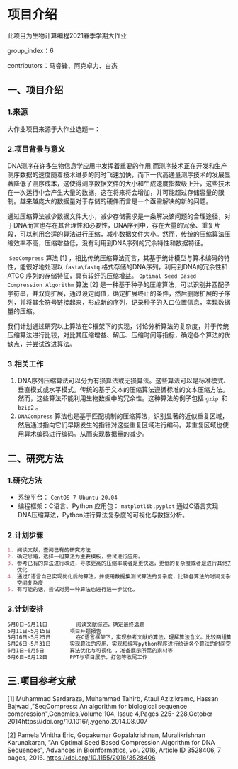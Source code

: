 # 项目介绍

此项目为生物计算编程2021春季学期大作业

group_index：6

contributors：马睿锋、阿克卓力、白杰

## 一、项目介绍

### 1.来源

大作业项目来源于大作业选题一：

### 2.项目背景与意义

​		DNA测序在许多生物信息学应用中发挥着重要的作用,而测序技术正在开发和生产测序数据的速度随着技术进步的同时飞速加快，而下一代高通量测序技术的发展显著降低了测序成本，这使得测序数据文件的大小和生成速度指数级上升，这些技术在一次运行中会产生大量的数据，这在将来将会增加，并可能超过存储容量的限制。越来越庞大的数据量对于存储的硬件而言是一个亟需解决的新的问题。
​		

​		通过压缩算法减少数据文件大小，减少存储需求是一条解决该问题的合理途径，对于DNA而言也存在其合理性和必要性，DNA序列中，存在大量的冗余、重复片段，可以利用合适的算法进行压缩，减小数据文件大小。然而，传统的压缩算法压缩效率不高，压缩增益低，没有利用到DNA序列的冗余特性和数据特征。

​		`SeqCompress` 算法 [1] ，相比传统压缩算法而言，其基于统计模型与算术编码的特性，能很好地处理以 `fasta\fastq` 格式存储的DNA序列，利用到DNA的冗余性和ATCG 序列的存储特征，具有较好的压缩增益。
​		`Optimal Seed Based Compression Algorithm` 算法 [2] 是一种基于种子的压缩算法，可以识别并匹配子字符串，并双向扩展，通过设定阈值，确定扩展终止的条件，然后删除扩展的子序列，并将其余符号链接起来，形成新的序列，记录种子的入口位置信息，实现数据量的压缩。

​		我们计划通过研究以上算法在C框架下的实现，讨论分析算法的复杂度，并于传统压缩算法进行比较，对比其压缩增益、解压、压缩时间等指标，确定各个算法的优缺点，并尝试改进算法。

### 3.相关工作

1. DNA序列压缩算法可以分为有损算法或无损算法。这些算法可以是标准模式、垂直模式或水平模式。传统的基于文本的压缩算法遵循标准的文本压缩方法。然而，这些算法不能利用生物数据中的冗余性。这种算法的例子包括 `gzip `和` bzip2` 。
2. `DNACompress` 算法也是基于匹配机制的压缩算法，识别显著的近似重复区域，然后通过指向它们早期发生的指针对这些重复区域进行编码。非重复区域也使用算术编码进行编码。从而实现数据量的减少。

## 二、研究方法

### 1.研究方法

- 系统平台： `CentOS 7 Ubuntu 20.04`
- 编程框架：C语言、Python 应用包： `matplotlib.pyplot`
  通过C语言实现DNA压缩算法，Python进行算法复杂度的可视化与数据分析。

### 2.计划步骤

```markdown
1. 阅读文献，查阅已有的研究方法
2. 确定思路，选择一组算法为主要模板，尝试进行应用。
3. 参考已有的算法进行改进，寻求更高的压缩率或者是更快速，更低的复杂度或者是进行其他方面的
   优化
4. 通过C语言自己实现优化后的算法，并使用数据集测试算法的复杂度，比较各算法的时间复杂度与
   空间复杂度
5. 有可能的话，尝试对另一种算法也进行进一步优化。
```

### 3.计划安排

 ```markdown
 5月8日~5月11日 		阅读文献综述，确定最终选题
 5月11日~5月15日 	  项目开题报告
 5月16日~5月25日		在C语言框架下，实现参考文献的算法，理解算法含义。比较两组算法从中选择较为合适的一组为后续使用和优化改进的主要目标。
 5月26日~5月31日 	  实现算法的应用、实现和编写python程序进行统计各个算法的时间空间复杂度，分析优劣
 6月1日~6月5日		  算法优化与可视化 ，准备展示所需的素材等
 6月6日~6月12日		  PPT与项目展示，打包等收尾工作
 ```



## 三.项目参考文献

[1] Muhammad Sardaraza, Muhammad Tahirb, Ataul AzizIkramc, Hassan Bajwad ,"SeqCompress:
An algorithm for biological sequence compression",Genomics,Volume 104, Issue 4,Pages 225-
228,October 2014https://doi.org/10.1016/j.ygeno.2014.08.007

[2] Pamela Vinitha Eric, Gopakumar Gopalakrishnan, Muralikrishnan Karunakaran, "An Optimal
Seed Based Compression Algorithm for DNA Sequences", Advances in Bioinformatics, vol. 2016,
Article ID 3528406, 7 pages, 2016. https://doi.org/10.1155/2016/3528406

